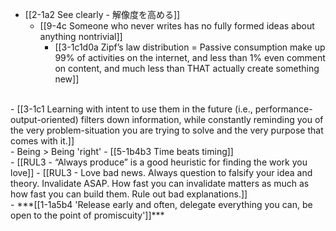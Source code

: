- [[2-1a2 See clearly - 解像度を高める]]
  - [[9-4c Someone who never writes has no fully formed ideas about anything nontrivial]]
    - [[3-1c1d0a Zipf’s law distribution = Passive consumption make up 99% of activities on the internet, and less than 1% even comment on content, and much less than THAT actually create something new]]
<br>
- [[3-1c1 Learning with intent to use them in the future (i.e., performance-output-oriented) filters down information, while constantly reminding you of the very problem-situation you are trying to solve and the very purpose that comes with it.]]
<br>
- Being > Being 'right'
  - [[5-1b4b3 Time beats timing]]
<br>
- [[RUL3 - “Always produce” is a good heuristic for finding the work you love]]
- [[RUL3 - Love bad news. Always question to falsify your idea and theory. Invalidate ASAP. How fast you can invalidate matters as much as how fast you can build them. Rule out bad explanations.]]
<br>
- ***[[1-1a5b4 'Release early and often, delegate everything you can, be open to the point of promiscuity']]***